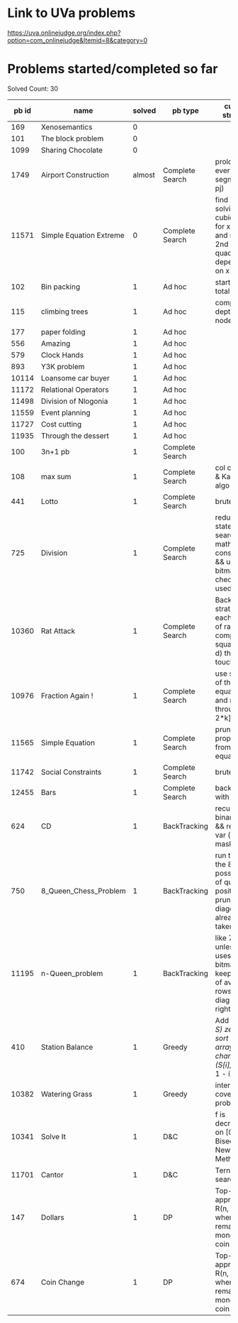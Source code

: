 # Link to UVa problems 
https://uva.onlinejudge.org/index.php?option=com_onlinejudge&Itemid=8&category=0

# Problems started/completed so far
Solved Count: 30

| pb id |           name          | solved |     pb type     |                                        current strategy                                       |
|-------|-------------------------|--------|-----------------|-----------------------------------------------------------------------------------------------|
|   169 | Xenosemantics           | 0      |                 |                                                                                               |
|   101 | The block problem       | 0      |                 |                                                                                               |
|  1099 | Sharing Chocolate       | 0      |                 |                                                                                               |
|  1749 | Airport Construction    | almost | Complete Search | prolong every segment (pi, pj)                                                                |
| 11571 | Simple Equation Extreme | 0      | Complete Search | find X by solving a cubic eq && for x in X and solve 2nd quadratic eq depending on x          |
|   102 | Bin packing             | 1      | Ad hoc          | start from total sum                                                                          |
|   115 | climbing trees          | 1      | Ad hoc          | compute depth of nodes                                                                        |
|   177 | paper folding           | 1      | Ad hoc          |                                                                                               |
|   556 | Amazing                 | 1      | Ad hoc          |                                                                                               |
|   579 | Clock Hands             | 1      | Ad hoc          |                                                                                               |
|   893 | Y3K problem             | 1      | Ad hoc          |                                                                                               |
| 10114 | Loansome car buyer      | 1      | Ad hoc          |                                                                                               |
| 11172 | Relational Operators    | 1      | Ad hoc          |                                                                                               |
| 11498 | Division of Nlogonia    | 1      | Ad hoc          |                                                                                               |
| 11559 | Event planning          | 1      | Ad hoc          |                                                                                               |
| 11727 | Cost cutting            | 1      | Ad hoc          |                                                                                               |
| 11935 | Through the dessert     | 1      | Ad hoc          |                                                                                               |
|   100 | 3n+1 pb                 | 1      | Complete Search |                                                                                               |
|   108 | max sum                 | 1      | Complete Search | col cum sum & Kadane's algo                                                                   |
|   441 | Lotto                   | 1      | Complete Search | brute force                                                                                   |
|   725 | Division                | 1      | Complete Search | reducing the state space search with math constraint && use bitmask to check digit used       |
| 10360 | Rat Attack              | 1      | Complete Search | Backwards strategy: for each group of rats compute all square (i, j, d) that can touches it   |
| 10976 | Fraction Again !        | 1      | Complete Search | use symetry of the equation and run through [k, 2*k]                                          |
| 11565 | Simple Equation         | 1      | Complete Search | pruning properties from equation                                                              |
| 11742 | Social Constraints      | 1      | Complete Search | brute force                                                                                   |
| 12455 | Bars                    | 1      | Complete Search | backtracking with bitmask                                                                     |
|   624 | CD                      | 1      | BackTracking    | recursive binary tree && return 2 var (sum, mask)                                             |
|   750 | 8_Queen_Chess_Problem   | 1      | BackTracking    | run through the 8! possiblities of queens positioning, prune if the diagonal is already taken |
| 11195 | n-Queen_problem         | 1      | BackTracking    | like 750 unless it uses bitmasks to keep track of avaible rows, left diag and right diag      |
|   410 | Station Balance         | 1      | Greedy          | Add (2*C - S) zeros, sort the array, add to chamber i (S[i], S[2*C - 1 - i])                  |
| 10382 | Watering Grass          | 1      | Greedy          | interval covering problem                                                                     |
| 10341 | Solve It                | 1      | D&C             | f is decreasing on [0, 1] ; Bisection or Newton Method                                        |
| 11701 | Cantor                  | 1      | D&C             | Ternary search                                                                                |
|   147 | Dollars                 | 1      | DP              | Top-Down approach R(n, m) where n := remaining money ; m := coin type                         |
|   674 | Coin Change             | 1      | DP              | Top-Down approach R(n, m) where n := remaining money ; m := coin type                         |
        
